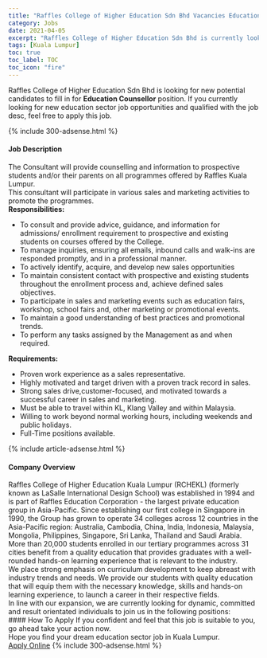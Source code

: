 ```yaml
---
title: "Raffles College of Higher Education Sdn Bhd Vacancies Education Counsellor" 
category: Jobs 
date: 2021-04-05 
excerpt: "Raffles College of Higher Education Sdn Bhd is currently looking for suitable person to fill in the Education Counsellor which positioned at Kuala Lumpur" 
tags: [Kuala Lumpur] 
toc: true 
toc_label: TOC 
toc_icon: "fire" 
--- 
```


<p>Raffles College of Higher Education Sdn Bhd is looking for new potential candidates to fill in for <b>Education Counsellor</b> position. If you currently looking for new education sector job opportunities and qualified with the job desc, feel free to apply this job.
</p>{% include 300-adsense.html %} 
<div><div><h4>Job Description</h4></div><div><div><span><div><div>The Consultant will provide counselling and information to prospective students and/or their parents on all programmes offered by Raffles Kuala Lumpur.</div><div>This consultant will participate in various sales and marketing activities to promote the programmes.</div><div><strong>Responsibilities:</strong></div><ul><li>To consult and provide advice, guidance, and information for admissions/ enrollment requirement to prospective and existing students on courses offered by the College.</li><li>To manage inquiries, ensuring all emails, inbound calls and walk-ins are responded promptly, and in a professional manner.</li><li>To actively identify, acquire, and develop new sales opportunities&#160;</li><li>To maintain consistent contact with prospective and existing students throughout the enrollment process and, achieve defined sales objectives.</li><li>To participate in sales and marketing events such as education fairs, workshop, school fairs and, other marketing or promotional events.</li><li>To maintain a good understanding of best practices and promotional trends.</li><li>To perform any tasks assigned by the Management as and when required.</li></ul><div><strong>Requirements:</strong></div><ul><li>Proven work experience as a sales representative.</li><li>Highly motivated and target driven with a proven track record in sales.</li><li>Strong sales drive,customer-focused, and motivated towards a successful career in sales and marketing.</li><li>Must be able to travel within KL, Klang Valley and within Malaysia.</li><li>Willing to work beyond normal working hours, including weekends and public holidays.</li><li>Full-Time positions available.</li></ul></div></span></div></div></div> 
{% include article-adsense.html %} 
<div><div><h4>Company Overview</h4></div><div><div><span><div><div>
	Raffles College of Higher Education Kuala Lumpur (RCHEKL) (formerly known as LaSalle International Design School) was established in 1994 and is part of Raffles Education Corporation - the largest private education group in Asia-Pacific. Since establishing our first college in Singapore in 1990, the Group has grown to operate 34 colleges across 12 countries in the Asia-Pacific region: Australia, Cambodia, China, India, Indonesia, Malaysia, Mongolia, Philippines, Singapore, Sri Lanka, Thailand and Saudi Arabia.</div>
<div>
	More than 20,000 students enrolled in our tertiary programmes across 31 cities benefit from a quality education that provides graduates with a well-rounded hands-on learning experience that is relevant to the industry.</div>
<div>
	We place strong emphasis on curriculum development to keep abreast with industry trends and needs. We provide our students with quality education that will equip them with the necessary knowledge, skills and hands-on learning experience, to launch a career in their respective fields.</div>
<div>
	In line with our expansion, we are currently looking for dynamic, committed and result orientated individuals to join us in the following positions:</div></div></span></div></div></div> 
#### How To Apply 
If you confident and feel that this job is suitable to you, go ahead take your action now. <br/> 
Hope you find your dream education sector job in Kuala Lumpur. <br/> 
<a href="https://www.jobstreet.com.my/en/job/education-counsellor-4523881?jobId=jobstreet-my-job-4523881" class="btn btn--info" target="_blank" rel="nofollow noopenner">Apply Online</a> 
{% include 300-adsense.html %} 